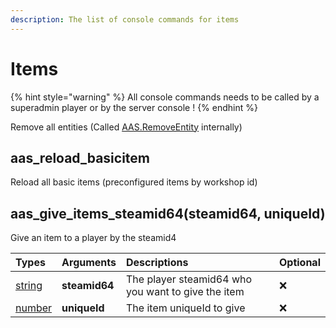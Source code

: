 ```yaml
---
description: The list of console commands for items
---
```


# Items

{% hint style="warning" %}
All console commands needs to be called by a superadmin player or by the server console !
{% endhint %}

Remove all entities (Called [AAS.RemoveEntity](../server-functions/entities-saving.md) internally)

## aas_reload_basicitem

Reload all basic items (preconfigured items by workshop id)

## aas_give_items_steamid64(steamid64, uniqueId)

Give an item to a player by the steamid4

| Types | Arguments | Descriptions | Optional |
| :--- | :--- | :--- | :--- |
| [string](https://www.lua.org/pil/2.4.html) | **steamid64** | The player steamid64 who you want to give the item | ❌ |
| [number](https://www.lua.org/pil/2.3.html) | **uniqueId** | The item uniqueId to give | ❌ |